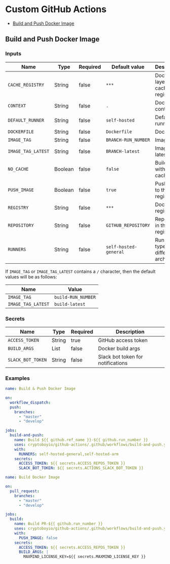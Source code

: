 # Custom GitHub Actions

- [Build and Push Docker Image](#build-and-push-docker-image)

## Build and Push Docker Image

### Inputs

| Name               | Type    | Required | Default value         | Description                      |
| ------------------ | ------- | -------- | --------------------- | -------------------------------- |
| `CACHE_REGISTRY`   | String  | false    | `***`                 | Docker layers cache registry     |
| `CONTEXT`          | String  | false    | `.`                   | Docker context                   |
| `DEFAULT_RUNNER`   | String  | false    | `self-hosted`         | Default runner                   |
| `DOCKERFILE`       | String  | false    | `Dockerfile`          | Dockerfile                       |
| `IMAGE_TAG`        | String  | false    | `BRANCH-RUN_NUMBER`   | Image tag                        |
| `IMAGE_TAG_LATEST` | String  | false    | `BRANCH-latest`       | Image tag latest                 |
| `NO_CACHE`         | Boolean | false    | `false`               | Build without cache              |
| `PUSH_IMAGE`       | Boolean | false    | `true`                | Push image to the registry       |
| `REGISTRY`         | String  | false    | `***`                 | Docker registry                  |
| `REPOSITORY`       | String  | false    | `GITHUB_REPOSITORY`   | Repository in the registry       |
| `RUNNERS`          | String  | false    | `self-hosted-general` | Runner types for different archs |

If `IMAGE_TAG` or `IMAGE_TAG_LATEST` contains a `/` character, then the default values ​​will be as follows:

| Name               | Value              |
| ------------------ | ------------------ |
| `IMAGE_TAG`        | `build-RUN_NUMBER` |
| `IMAGE_TAG_LATEST` | `build-latest`     |

### Secrets

| Name              | Type   | Required | Description                       |
| ----------------- | ------ | -------- | --------------------------------- |
| `ACCESS_TOKEN`    | String | true     | GitHub access token               |
| `BUILD_ARGS`      | List   | false    | Docker build args                 |
| `SLACK_BOT_TOKEN` | String | false    | Slack bot token for notifications |

### Examples

```yaml
name: Build & Push Docker Image

on:
  workflow_dispatch:
  push:
    branches:
      - "master"
      - "develop"

jobs:
  build-and-push:
    name: Build ${{ github.ref_name }}-${{ github.run_number }}
    uses: cryptoboyio/github-actions/.github/workflows/build-and-push.yaml@v1.0.1
    with:
      RUNNERS: self-hosted-general,self-hosted-arm
    secrets:
      ACCESS_TOKEN: ${{ secrets.ACCESS_REPOS_TOKEN }}
      SLACK_BOT_TOKEN: ${{ secrets.ACTIONS_SLACK_BOT_TOKEN }}
```

```yaml
name: Build Docker Image

on:
  pull_request:
    branches:
      - "master"
      - "develop"

jobs:
  build:
    name: Build PR-${{ github.run_number }}
    uses: cryptoboyio/github-actions/.github/workflows/build-and-push.yaml@v1.0.1
    with:
      PUSH_IMAGE: false
    secrets:
      ACCESS_TOKEN: ${{ secrets.ACCESS_REPOS_TOKEN }}
      BUILD_ARGS: |
        MAXMIND_LICENSE_KEY=${{ secrets.MAXMIND_LICENSE_KEY }}
```
